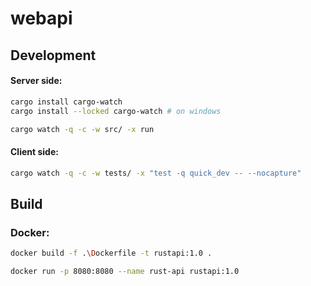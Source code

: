 # webapi

## Development

#### Server side:

```bash
cargo install cargo-watch
cargo install --locked cargo-watch # on windows
```

```bash
cargo watch -q -c -w src/ -x run
```

#### Client side:

```bash
cargo watch -q -c -w tests/ -x "test -q quick_dev -- --nocapture"
```


## Build

### Docker:
```bash
docker build -f .\Dockerfile -t rustapi:1.0 . 
```

```bash
docker run -p 8080:8080 --name rust-api rustapi:1.0
```
